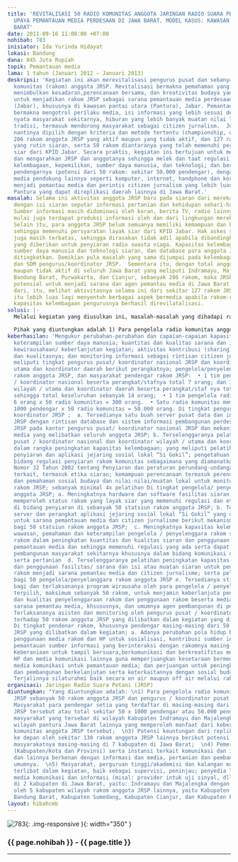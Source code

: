 ```yaml
---
title: 'REVITALISASI 50 RADIO KOMUNITAS ANGGOTA JARINGAN RADIO SUARA PETANI DALAM
  UPAYA PEMANTAUAN MEDIA PERDESAAN DI JAWA BARAT, MODEL KASUS: KAWASAN PANTURA, JAWA
  BARAT'
date: 2011-09-16 11:08:00 +07:00
nohibah: 783
inisiator: Ida Yurinda Hidayat
lokasi: Bandung
dana: 845 Juta Rupiah
topik: Pemantauan media
lama: 1 tahun (Januari 2012 – Januari 2013)
deskripsi: 'Kegiatan ini akan merevitalisasi pengurus pusat dan sebanyak 50 radio
  komunitas (rakom) anggota JRSP. Revitalisasi bermakna pemahaman yang mendalam hingga
  menimbulkan kesadaran,perencanaan bersama, dan kreativitas budaya yang diarahkan
  untuk menjadikan rakom JRSP sebagai sarana pemantauan media perdesaan di Jawa Barat
  (Jabar), khususnya di kawasan pantai utara (Pantura), Jabar. Pemantauan antara lain
  bermakna mengotrol perilaku media, isi informasi yang lebih sesuai dengan kebutuhan
  nyata masyarakat sekitarnya, hiburan yang lebih banyak muatan nilai lokal dan seni
  tradisi, termasuk mendorong masyarakat sebagai citizen jurnalism.  Jumlah 50 rakom
  nantinya dipilih dengan kriteria dan metode tertentu (championship, dll) dari total
  206 rakom anggota JRSP yang aktif maupun yang tidak aktif, dan 127 rakom diantaranya
  yang rutin siaran, serta 50 rakom diantaranya yang telah memenuhi persyaratan layak
  siar dari KPID Jabar. Secara praktis, kegiatan ini bertujuan untuk menata kembali
  dan mengarahkan JRSP dan anggotanya sehingga melek dan taat regulasi; berkemampuan
  kelembagaan, kepemilikan, sumber daya manusia, dan teknologi; dan bersama masyarakat
  pendengarnya (potensi dari 50 rakom: sekitar 50.000 pendengar), dengan melibatkan
  media pendukung lainnya seperti komputer, internet, handphone dan koran bila diperlukan;
  menjadi pemantau media dan perintis citizen jurnalism yang lebih luas di kawasan
  Pantura yang dapat direplikasi daerah lainnya di Jawa Barat.'
masalah: Selama ini aktivitas anggota JRSP baru pada siaran dari mereka untuk mereka
  dengan isi siaran seputar informasi pertanian dan kehidupan sehari-hari mereka.
  Sumber informasi masih didominasi oleh koran, berita TV, radio lainnya, meskipun
  mulai juga terdapat produksi informasi oleh dan dari lingkungan mereka sendiri.
  Selain itu, para anggota JRSP belum semuanya memiliki kemampuan dan kapasitas kelembagaan
  sehingga memenuhi persyaratan layak siar dari KPID Jabar. Hak askes siaran mereka
  juga masih terbatas, sehingga dirasakan tidak adil apabila dibandingkan dengan kanal
  yang diberikan untuk penyiaran radio swasta niaga. Kapasitas kelembagaan, kemampuan
  sumber daya manusia dan teknologi siaran, dan database para anggota JRSP pun perlu
  ditingkatkan. Demikian pula masalah yang sama dijumpai pada kelembagaan, teknologi,
  dan SDM pengurus/koordinator JRSP.  Sementara itu, dengan total anggota, baik aktif
  maupun tidak aktif di seluruh Jawa Barat yang meliputi Indramayu, Majalengka, Sumedang,
  Bandung Barat, Purwakarta, dan Cianjur, sebanyak 206 rakom, maka JRSP sebenarnya
  potensial untuk menjadi sarana dan agen pemantau media di Jawa Barat. Bahkan lebih
  dari, itu, melihat aktivitasnya selama ini dari sekitar 127 rakom JRSP, potensi
  itu lebih luas lagi menyentuh berbagai aspek bermedia apabila rakom-rakom JRSP dan
  kapasitas kelembagaan pengurusnya berhasil direvilatalisasi.
solusi: |-
  Melalui kegiatan yang diusulkan ini, masalah-masalah yang dihadapi rakom-rakom anggota dan pengurus JRSP tersebut akan dipecahkan dan ditangani, serta potensi rakom JRSP untuk pemantauan media perdesaan akan digali dan dikembangkan sehingga menjadi model percontohan pemantauan media perdesaan di Jawa Barat. Beberapa kegiatan akan dilakukan dalam kegiatan ini seperti: pemenuhan persyaratan dan kapasitas masing-masing rakom untuk dapat memperoleh kanal yang lebih luas dari kanal saat ini 107,7 FM dan 107,8 FM serta rekomendasi layak siar, peningkatan ketaatan rakom-rakom JRSP untuk memenuhi regulasi yang berlaku di bidang penyiaran, komunikasi dan informasi; peningkatan kemampuan dan wirausaha mereka sebagai sumber pembuat informasi lokal dan pemantau serta pengelola informasi yang layak disampaikan kepada masyarakat disekitar mereka secara berkelanjutan; dan pengguna yang terampil berbagai media yang dapat terintegrasi dengan siaran rakom.  Secara umum, untuk mengatasi permasalahan yang ada akan dilakukan 7 aktivitas besar, yaitu: 1) Pembangunan kapasitas kelembagaan (capacity building), 2) Peningkatan hardware dan software untuk rakom; 3) Enterpreneurship atau kewirausahaan untuk keberlanjutan aktivitas rakom para anggota dan kehidupan masyarakat sekitar; 4) Pengadaan server dan media aplikasi jejaring sosial produk lokal (“Si Gokil”) untuk peningkatan kemampuan pemantauan media dan citizen jurnalism; dan 5) Asistensi, monitoring dan evaluasi. Selain itu, untuk meningkatkan efektivitas koordinasi dan penyediaan basis data dan sumber informasi JRSP akan pula dilakukan kegiatan: 6) peningkatan kapasitas kelembagaan pengurus pusat/ koordinator nasional JRSP dan 7) Pengembangan “Pusat Data dan Informasi Pembangunan Perdesaan JRSP”.

  Pihak yang diuntungkan adalah 1) Para pengelola radio komunitas anggota JRSP sebanyak 50 rakom anggota JRSP dan pengurus / koordinator pusat JRSP;  2) Masyarakat para pendengar setia yang terdaftar di masing-masing dari 50 rakom anggota JRSP tersebut atau total sekitar 50 x 1000 pendengar atau 50.000 pendengar / anggota masyarakat yang tersebar di wilayah Kabupaten Indramayu dan Majalengka dan beberapa wilayah pantura Jawa Barat lainnya yang memperoleh manfaat dari keberadaan radio komunitas anggota JRSP tersebut;  3) Potensi keuntungan dari replikasi kegiatan ke depan oleh sekitar 130 rakom anggota JRSP lainnya berikut potensi pendengarnya/ masyarakatnya masing-masing di 7 kabupaten di Jawa Barat;  4) Pemerintah Daerah (Kabupaten/Kota dan Provinsi) serta instansi terkait komunikasi dan informasi, pertanian dan lainnya berkenan dengan informasi dan media, pertanian dan pembangunan pada umumnya.  5) Masyarakat, perguruan tinggi/akademisi dan kalangan masyarakat yang terlibat dalam kegiatan, baik sebagai supervisi, peninjau; penyedia layanan jasa media komunikasi dan informasi (misal: provider intuk uji sinyal, dll)  Lokasi : di 2 kabupaten di Jawa Barat, yaitu: Indramayu dan Majalengka dengan potensi replikasi oleh 5 kabupaten wilayah rakom anggota JRSP lainnya, yaitu Kabupaten Bandung, Kabupaten Bandung Barat, Kabupaten Sumedang, Kabupaten Cianjur, dan Kabupaten Purwakarta
keberhasilan: 'Mengukur perubahan-perubahan dan capaian-capaian kapasitas kelembagaan,
  keterampilan sumber daya manusia; kuantitas dan kualitas sarana dan isi siaran;
  kewirausahaan/ keberlanjutan kegiatan; aktivitas kontribusi (sharing) informasi
  dan kualitasnya; dan monitoring informasi sebagai rintisan citizen jurnalism yang
  meliputi tingkat pengurus pusat/ koordinator nasional JRSP dan koordinator wiayah/
  utama dan koordinator daerah berikut perangkatnya; pengelola/penyelenggara siaran
  rakom anggota JRSP, dan masyarakat pendengar rakom JRSP:  • 1 tim pengurus pusat
  / koordinator nasional beserta perangkat/stafnya total 7 orang; dan 1 tim koordinator
  wilayah / utama dan koordinator daerah beserta perangkat/staf nya total 7 orang;
  sehingga total keseluruhan sebanyak 14 orang;  • 1 tim pengelola radio berjumlah
  6 orang x 50 radio komunitas = 300 orang.  • Satu radio komunitas memiliki sekitar
  1000 pendengar x 50 radio komunitas = 50.000 orang. Di tingkat pengurus pusat /
  koordinator JRSP ;  a. Tersedianya satu buah server pusat data dan informasi pedesaan
  JRSP dengan rintisan database dan sistem informasi pembangunan perdesaan dan pertanian
  JRSP pada kantor pengurus pusat/ koordinator nasional JRSP dan mekanisme pemantauan
  media yang melibatkan seluruh anggota JRSP; b. Terselenggaranya pelatihan bagi pengurus
  pusat / koordinator nasional dan koordinator wilayah / utama dan koordinator daerah
  dalam rangka peningkatan kapasitas kelembagaan; yang meliputi pelatihan teknologi
  penyiaran dan aplikasi jejaring sosial lokal “Si Gokil”; pengetahuan dan pemahaman
  bidang regulasi penyiaran rakom komunitas sebagaimana yang diamanatkan oleh undang-undang
  Nomor 32 Tahun 2002 tentang Penyiaran dan peraturan perundang-undangan lainnya yang
  terkait, termasuk etika siaran; kemampuan perencanaan termasuk perencanaan strategis,
  dan pemahaman sosial budaya dan nilai-nilai/muatan lokal untuk monitoring isi siaran
  rakom JRSP; sebanyak minimal 4x pelatihan Di tingkat pengelola/ penyelenggara rakom
  anggota JRSP; a. Meningkatnya hardware dan software fasilitas siaran rakom untuk
  memperoleh status rakom yang layak siar yang memenuhi regulasi dan etika terkait
  di bidang penyiaran di sebanyak 50 statsiun rakom anggota JRSP; b. Tersedianya fasilitas
  server dan perangkat aplikasi jejaring sosial lokal “Si Gokil” yang ditujukan terutama
  untuk sarana pemantauan media dan citizen jurnalisme berikut mekanisme kerjanya
  bagi 50 statsiun rakom anggota JRSP;  c. Meningkatnya kapasitas kelembagaan dan
  wawasan, pemahaman dan keterampilan pengelola / penyelenggara rakom sebanyak 50
  rakom dalam peningkatan kuantitas dan kualitas siaran dan penggunaan fasilitas untuk
  pemantauan media dan sehingga memenuhi regulasi yang ada serta dapat menjadi agen
  pembangunan masyarakat sekitarnya khususnya dalam bidang komunikasi dan informasi
  serta pertanian  d. Terselenggaranya pelatihan peningkatan kapasitas kelembagaan
  dan penggunaan fasilitas/ sarana dan isi atau muatan siaran untuk peningkatan funsgi
  rakom menjadi sarana pemantau media dan citizen jurnalisme; serta pelatihan kewirausahaan
  bagi 50 pengelola/penyelanggara rakom anggota JRSP e. Tersedianya stimulus kewirausahaan
  bagi dan terlaksananya program wirausaha oleh para pengelola / penyelenggara rakom
  terpilih, maksimum sebanyak 50 rakom, untuk menjamin keberlanjuta peningkatan kuantitas
  dan kualitas penyelenggaraan rakom dan penggunaan rakom beserta media lainnya sebagai
  sarana pemantau media, khsususnya, dan umumnya agen pembangunan di perdesaan  f.
  Terlaksananya asisten dan monitoring oleh pengurus pusat / koordinator nasional
  terhadap 50 rakom anggota JRSP yang dilibatkan dalam kegiatan yang diusulkan ini
  Di tingkat pendenar rakom, khususnya pendengar masing-masing dari 50 rakom anggota
  JRSP yang dilibatkan dalam kegiatan; a. Adanya perubahan pola hidup bermedia dengan
  penggunaan media rakom dan HP untuk sosialisasi, kontribusi sumber informasi, dan
  pemantauan sumber informasi yang berinteraksi dengan rakomnya masing-masing . b.
  Keberaniaan untuk tampil bersuara,berkomunikasi dan berkreatifitas melalui rakom,
  HP dan media komunikasi lainnya guna memperjuangkan kesetaraan bermedia, penggunaan
  media komunikasi untuk pemantauan media; dan perjuangan untuk peningkatan pertanian
  dan pembangunan berkelanjutan serta keterkaitannya dengan sosial budaya lokal. c.
  Terjalinnya silaturahmi baik secara on air maupun off air melalui rakom masing-masing.'
organisasi: Jaringan Radio Suara Petani (JRSP)
diuntungkan: "Yang diuntungkan adalah: \n1) Para pengelola radio komunitas anggota
  JRSP sebanyak 50 rakom anggota JRSP dan pengurus / koordinator pusat JRSP;  \n2)
  Masyarakat para pendengar setia yang terdaftar di masing-masing dari 50 rakom anggota
  JRSP tersebut atau total sekitar 50 x 1000 pendengar atau 50.000 pendengar / anggota
  masyarakat yang tersebar di wilayah Kabupaten Indramayu dan Majalengka dan beberapa
  wilayah pantura Jawa Barat lainnya yang memperoleh manfaat dari keberadaan radio
  komunitas anggota JRSP tersebut;  \n3) Potensi keuntungan dari replikasi kegiatan
  ke depan oleh sekitar 130 rakom anggota JRSP lainnya berikut potensi pendengarnya/
  masyarakatnya masing-masing di 7 kabupaten di Jawa Barat;  \n4) Pemerintah Daerah
  (Kabupaten/Kota dan Provinsi) serta instansi terkait komunikasi dan informasi, pertanian
  dan lainnya berkenan dengan informasi dan media, pertanian dan pembangunan pada
  umumnya.  \n5) Masyarakat, perguruan tinggi/akademisi dan kalangan masyarakat yang
  terlibat dalam kegiatan, baik sebagai supervisi, peninjau; penyedia layanan jasa
  media komunikasi dan informasi (misal: provider intuk uji sinyal, dll)  Lokasi :
  di 2 kabupaten di Jawa Barat, yaitu: Indramayu dan Majalengka dengan potensi replikasi
  oleh 5 kabupaten wilayah rakom anggota JRSP lainnya, yaitu Kabupaten Bandung, Kabupaten
  Bandung Barat, Kabupaten Sumedang, Kabupaten Cianjur, dan Kabupaten Purwakarta"
layout: hibahcmb
---
```


![783](/static/img/hibahcmb/783.png){: .img-responsive }{: width="350" }

### {{ page.nohibah }} - {{ page.title }}

---
